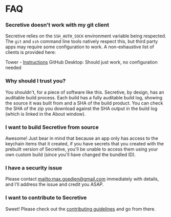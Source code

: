 # FAQ

### Secretive doesn't work with my git client

Secretive relies on the `SSH_AUTH_SOCK` environment variable being respected. The `git` and `ssh` command line tools natively respect this, but third party apps may require some configuration to work. A non-exhaustive list of clients is provided here:

Tower - [Instructions](https://www.git-tower.com/help/mac/integration/environment)
GitHub Desktop: Should just work, no configuration needed

### Why should I trust you?

You shouldn't, for a piece of software like this. Secretive, by design, has an auditable build process. Each build has a fully auditable build log, showing the source it was built from and a SHA of the build product. You can check the SHA of the zip you download against the SHA output in the build log (which is linked in the About window).

### I want to build Secretive from source

Awesome! Just bear in mind that because an app only has access to the keychain items that it created, if you have secrets that you created with the prebuilt version of Secretive, you'll be unable to access them using your own custom build (since you'll have changed the bundled ID).

### I have a security issue

Please contact [mailto:max.goedjen@gmail.com](max.goedjen@gmail.com) immediately with details, and I'll address the issue and credit you ASAP.

### I want to contribute to Secretive

Sweet! Please check out the [contributing guidelines](Contributing.md) and go from there.